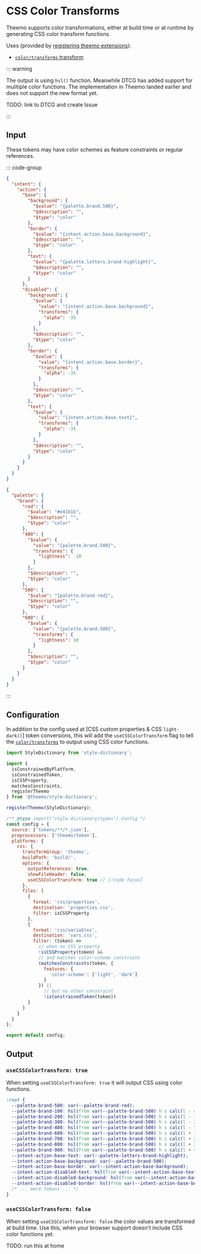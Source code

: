 # CSS Color Transforms

Theemo supports color transformations, either at build time or at runtime by
generating CSS color transform functions.

Uses (provided by [registering theemo extensions](./style-dictionary.md#register-theemo-extensions)):

- [`color/transforms`
  transform](./style-dictionary/transforms.md#color-transforms)

::: warning

The output is using `hsl()` function. Meanwhile DTCG has added support for
mulitiple color functions. The implementation in Theemo landed earlier and does
not support the new format yet.

TODO: link to DTCG and create Issue

:::

## Input

These tokens may have color schemes as feature constraints or regular
references.

::: code-group

```json [intents/action.tokens.json]
{
  "intent": {
    "action": {
      "base": {
        "background": {
          "$value": "{palette.brand.500}",
          "$description": "",
          "$type": "color"
        },
        "border": {
          "$value": "{intent.action.base.background}",
          "$description": "",
          "$type": "color"
        },
        "text": {
          "$value": "{palette.letters.brand-highlight}",
          "$description": "",
          "$type": "color"
        }
      },
      "disabled": {
        "background": {
          "$value": {
            "value": "{intent.action.base.background}",
            "transforms": {
              "alpha": -35
            }
          },
          "$description": "",
          "$type": "color"
        },
        "border": {
          "$value": {
            "value": "{intent.action.base.border}",
            "transforms": {
              "alpha": -35
            }
          },
          "$description": "",
          "$type": "color"
        },
        "text": {
          "$value": {
            "value": "{intent.action.base.text}",
            "transforms": {
              "alpha": -35
            }
          },
          "$description": "",
          "$type": "color"
        }
      }
    }
  }
}
```

```json [palette.tokens.json]
{
  "palette": {
    "brand": {
      "red": {
        "$value": "#e41b1b",
        "$description": "",
        "$type": "color"
      },
      "400": {
        "$value": {
          "value": "{palette.brand.500}",
          "transforms": {
            "lightness": -10
          }
        },
        "$description": "",
        "$type": "color"
      },
      "500": {
        "$value": "{palette.brand.red}",
        "$description": "",
        "$type": "color"
      },
      "600": {
        "$value": {
          "value": "{palette.brand.500}",
          "transforms": {
            "lightness": 10
          }
        },
        "$description": "",
        "$type": "color"
      }
    }
  }
}
```

:::

## Configuration

In addition to the config used at [CSS custom properties & CSS `light-dark()`] token
conversions, this will add the `useCSSColorTransform` flag to tell the
[`color/transforms`](./style-dictionary/transforms.md#color-transforms) to output using CSS color functions.

```js [config.js] {24}
import StyleDictionary from 'style-dictionary';

import {
  isConstrainedByPlatform,
  isConstrainedToken,
  isCSSProperty,
  matchesConstraints,
  registerTheemo
} from '@theemo/style-dictionary';

registerTheemo(StyleDictionary);

/** @type import("style-dictionary/types").Config */
const config = {
  source: ['tokens/**/*.json'],
  preprocessors: ['theemo/token'],
  platforms: {
    css: {
      transformGroup: 'theemo',
      buildPath: 'build/',
      options: {
        outputReferences: true,
        showFileHeader: false,
        useCSSColorTransform: true // [!code focus]
      },
      files: [
        {
          format: 'css/properties',
          destination: 'properties.css',
          filter: isCSSProperty
        },
        {
          format: 'css/variables',
          destination: 'vars.css',
          filter: (token) =>
            // when no CSS property
            !isCSSProperty(token) &&
            // and matches color-scheme constraint
            (matchesConstraints(token, {
              features: {
                'color-scheme': ['light', 'dark']
              }
            }) ||
              // but no other constraint
              !isConstrainedToken(token))
        }
      ]
    }
  }
};

export default config;
```

## Output

### `useCSSColorTransform: true`

When setting `useCSSColorTransform: true` it will output CSS using color functions.

```css [vars.css]
:root {
  --palette-brand-500: var(--palette-brand-red);
  --palette-brand-100: hsl(from var(--palette-brand-500) h s calc(l - 40));
  --palette-brand-200: hsl(from var(--palette-brand-500) h s calc(l - 30));
  --palette-brand-300: hsl(from var(--palette-brand-500) h s calc(l - 20));
  --palette-brand-400: hsl(from var(--palette-brand-500) h s calc(l - 10));
  --palette-brand-600: hsl(from var(--palette-brand-500) h s calc(l + 10));
  --palette-brand-700: hsl(from var(--palette-brand-500) h s calc(l + 20));
  --palette-brand-800: hsl(from var(--palette-brand-500) h s calc(l + 30));
  --palette-brand-900: hsl(from var(--palette-brand-500) h s calc(l + 40));
  --intent-action-base-text: var(--palette-letters-brand-highlight);
  --intent-action-base-background: var(--palette-brand-500);
  --intent-action-base-border: var(--intent-action-base-background);
  --intent-action-disabled-text: hsl(from var(--intent-action-base-text) h s l / 0.65);
  --intent-action-disabled-background: hsl(from var(--intent-action-base-background) h s l / 0.65);
  --intent-action-disabled-border: hsl(from var(--intent-action-base-border) h s l / 0.65);
  /* ... more tokens ... */
}
```

### `useCSSColorTransform: false`

When setting `useCSSColorTransform: false` the color values are transformed at
build time. Use this, when your browser support doesn't include CSS color
functions yet.

TODO: run this at home
